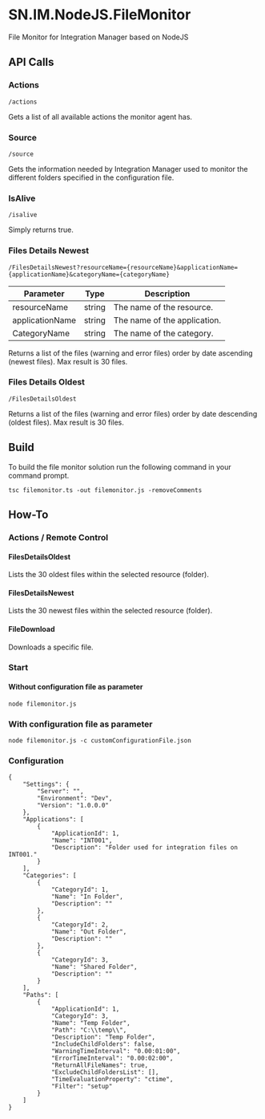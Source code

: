 # SN.IM.NodeJS.FileMonitor
File Monitor for Integration Manager based on NodeJS

## API Calls

### Actions
```
/actions
```
Gets a list of all available actions the monitor agent has.

### Source
```
/source
```
Gets the information needed by Integration Manager used to monitor the different folders specified in the configuration file.

### IsAlive
```
/isalive
```
Simply returns true.

### Files Details Newest
```
/FilesDetailsNewest?resourceName={resourceName}&applicationName={applicationName}&categoryName={categoryName}
```
| Parameter | Type  | Description |
|---|---|---|
| resourceName  	| string  | The name of the resource.  |
| applicationName  	| string  | The name of the application.  |
| CategoryName  	| string  | The name of the category.  |

Returns a list of the files (warning and error files) order by date ascending (newest files). Max result is 30 files.

### Files Details Oldest
```
/FilesDetailsOldest
```
Returns a list of the files (warning and error files) order by date descending (oldest files). Max result is 30 files. 

## Build
To build the file monitor solution run the following command in your command prompt.

```
tsc filemonitor.ts -out filemonitor.js -removeComments
```

## How-To

### Actions / Remote Control

#### FilesDetailsOldest
Lists the 30 oldest files within the selected resource (folder).

#### FilesDetailsNewest
Lists the 30 newest files within the selected resource (folder).

#### FileDownload
Downloads a specific file.

### Start

#### Without configuration file as parameter
```
node filemonitor.js
```

### With configuration file as parameter
```
node filemonitor.js -c customConfigurationFile.json
```

### Configuration

```
{
	"Settings": {
		"Server": "",
		"Environment": "Dev",
		"Version": "1.0.0.0"	
	},
	"Applications": [
		{
			"ApplicationId": 1,
			"Name": "INT001",
			"Description": "Folder used for integration files on INT001."
		}
	],
	"Categories": [
		{
			"CategoryId": 1,
			"Name": "In Folder",
			"Description": ""
		},
		{
			"CategoryId": 2,
			"Name": "Out Folder",
			"Description": ""
		},
		{
			"CategoryId": 3,
			"Name": "Shared Folder",
			"Description": ""
		}
	],
	"Paths": [
		{
			"ApplicationId": 1,
			"CategoryId": 3,
			"Name": "Temp Folder",
			"Path": "C:\\temp\\",
			"Description": "Temp Folder",
			"IncludeChildFolders": false,
			"WarningTimeInterval": "0.00:01:00",
			"ErrorTimeInterval": "0.00:02:00",
			"ReturnAllFileNames": true,
			"ExcludeChildFoldersList": [],
			"TimeEvaluationProperty": "ctime",
			"Filter": "setup"
		}
	]
}
```

